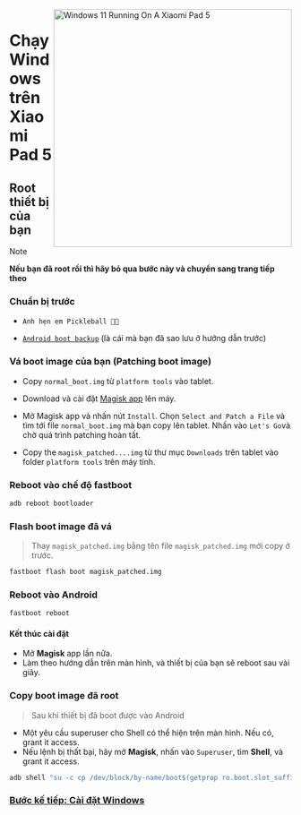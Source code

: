 <img align="right" src="https://raw.githubusercontent.com/erdilS/Port-Windows-11-Xiaomi-Pad-5/main/nabu.png" width="425" alt="Windows 11 Running On A Xiaomi Pad 5">

# Chạy Windows trên Xiaomi Pad 5

## Root thiết bị của bạn
> [!NOTE]
> **Nếu bạn đã root rồi thì hãy bỏ qua bước này và chuyển sang trang tiếp theo**

### Chuẩn bị trước
- ```Anh hẹn em Pickleball 🤡🧠```
  
- [```Android boot backup```](/guide/Vietnamese/1-partition-vi.md#Tạo-một-bản-sao-cho-boot-image-hiện-tại) (là cái mà bạn đã sao lưu ở hướng dẫn trước)

### Vá boot image của bạn (Patching boot image)
- Copy ```normal_boot.img``` từ ```platform tools``` vào tablet.

- Download và cài đặt [Magisk app](https://github.com/topjohnwu/Magisk/releases/latest) lên máy.
  
-  Mở Magisk app và nhấn nút ```Install```. Chọn ```Select and Patch a File``` và tìm tới file ```normal_boot.img``` mà bạn copy lên tablet. Nhấn vào ```Let's Go```và chờ quá trình patching hoàn tất.
  
- Copy the ```magisk_patched....img``` từ thư mục ```Downloads``` trên tablet vào folder ```platform tools``` trên máy tính. 

### Reboot vào chế độ fastboot
```cmd
adb reboot bootloader
```

### Flash boot image đã vá
> Thay `magisk_patched.img` bằng tên file ```magisk_patched.img``` mới copy ở trước.
```cmd
fastboot flash boot magisk_patched.img
```

### Reboot vào Android
```cmd
fastboot reboot
```

#### Kết thúc cài đặt
- Mở **Magisk** app lần nữa.
- Làm theo hướng dẫn trên màn hình, và thiết bị của bạn sẽ reboot sau vài giây.

### Copy boot image đã root
> Sau khi thiết bị đã boot được vào Android
- Một yêu cầu superuser cho Shell có thể hiện trên màn hình. Nếu có, grant it access.
- Nếu lệnh bị thất bại, hãy mở **Magisk**, nhấn vào `Superuser`, tìm **Shell**, và grant it access.
```cmd
adb shell "su -c cp /dev/block/by-name/boot$(getprop ro.boot.slot_suffix) /sdcard/rooted_boot.img" & adb pull /sdcard/rooted_boot.img
```

### [Bước kế tiếp: Cài đặt Windows](/guide/Vietnamese/3-install-vi.md)












